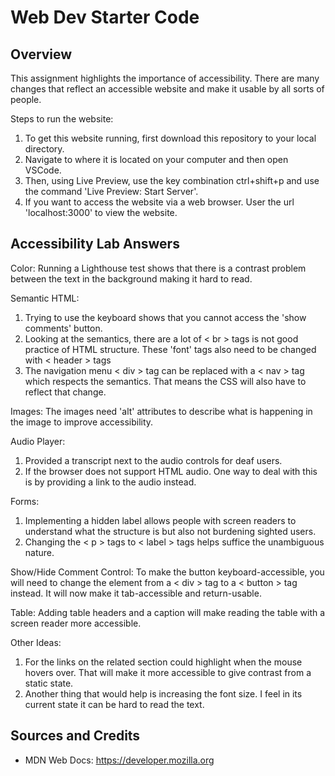 # Web Dev Starter Code

## Overview

This assignment highlights the importance of accessibility. There are many changes that reflect an accessible website and make it usable by all sorts of people. 

Steps to run the website:
1. To get this website running, first download this repository to your local directory.
2. Navigate to where it is located on your computer and then open VSCode.
3. Then, using Live Preview, use the key combination ctrl+shift+p and use the command 'Live Preview: Start Server'.
4. If you want to access the website via a web browser. User the url 'localhost:3000' to view the website.

## Accessibility Lab Answers

Color: Running a Lighthouse test shows that there is a contrast problem between the text in the background making it hard to read.

Semantic HTML:
1. Trying to use the keyboard shows that you cannot access the 'show comments' button.
2. Looking at the semantics, there are a lot of < br > tags is not good practice of HTML structure. These 'font' tags also need to be changed with < header > tags
3. The navigation menu < div > tag can be replaced with a < nav > tag which respects the semantics. That means the CSS will also have to reflect that change.

Images: The images need 'alt' attributes to describe what is happening in the image to improve accessibility.

Audio Player:
1. Provided a transcript next to the audio controls for deaf users.
2. If the browser does not support HTML audio. One way to deal with this is by providing a link to the audio instead.

Forms:
1. Implementing a hidden label allows people with screen readers to understand what the structure is but also not burdening sighted users.
2. Changing the < p > tags to < label > tags helps suffice the unambiguous nature.

Show/Hide Comment Control: To make the button keyboard-accessible, you will need to change the element from a < div > tag to a < button > tag instead. It will now make it tab-accessible and return-usable.

Table: Adding table headers and a caption will make reading the table with a screen reader more accessible.

Other Ideas:
1. For the links on the related section could highlight when the mouse hovers over. That will make it more accessible to give contrast from a static state.
2. Another thing that would help is increasing the font size. I feel in its current state it can be hard to read the text.


## Sources and Credits

- MDN Web Docs: https://developer.mozilla.org
